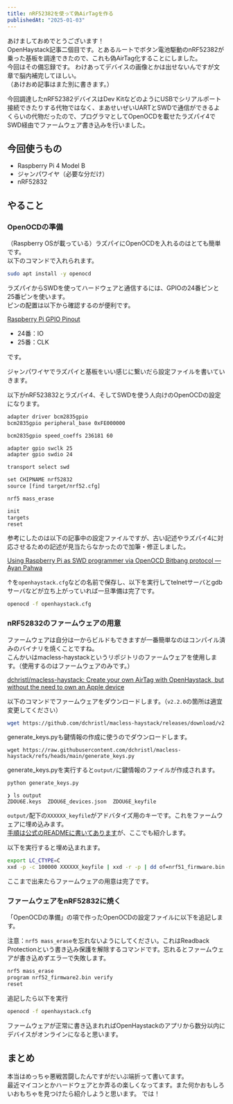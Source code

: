 ```yaml
---
title: nRF52382を使って偽AirTagを作る
publishedAt: "2025-01-03"
---
```


あけましておめでとうございます！  
OpenHaystack記事二個目です。とあるルートでボタン電池駆動のnRF52382が乗った基板を調達できたので、これも偽AirTag化することにしました。  
今回はその備忘録です。
わけあってデバイスの画像とかは出せないんですが文章で脳内補完してほしい。  
（あけおめ記事はまた別に書きます。）

今回調達したnRF52382デバイスはDev KitなどのようにUSBでシリアルポート接続できたりする代物ではなく、まあせいぜいUARTとSWDで通信ができるよくらいの代物だったので、プログラマとしてOpenOCDを載せたラズパイ4でSWD経由でファームウェア書き込みを行いました。

## 今回使うもの

- Raspberry Pi 4 Model B
- ジャンパワイヤ（必要な分だけ）
- nRF52832

## やること

### OpenOCDの準備

（Raspberry OSが載っている）ラズパイにOpenOCDを入れるのはとても簡単です。  
以下のコマンドで入れられます。

```sh
sudo apt install -y openocd
```

ラズパイからSWDを使ってハードウェアと通信するには、GPIOの24番ピンと25番ピンを使います。  
ピンの配置は以下から確認するのが便利です。

[Raspberry Pi GPIO Pinout](https://pinout.xyz/)

- 24番：IO
- 25番：CLK

です。

ジャンパワイヤでラズパイと基板をいい感じに繋いだら設定ファイルを書いていきます。

以下がnRF523832とラズパイ4、そしてSWDを使う人向けのOpenOCDの設定になります。

```txt
adapter driver bcm2835gpio
bcm2835gpio peripheral_base 0xFE000000

bcm2835gpio speed_coeffs 236181 60

adapter gpio swclk 25
adapter gpio swdio 24

transport select swd

set CHIPNAME nrf52832
source [find target/nrf52.cfg]

nrf5 mass_erase

init
targets
reset
```

参考にしたのは以下の記事中の設定ファイルですが、古い記述やラズパイ4に対応させるための記述が見当たらなかったので加筆・修正しました。

[Using Raspberry Pi as SWD programmer via OpenOCD Bitbang protocol — Ayan Pahwa](https://codensolder.com/blog/rip-swd-programmer)

↑を`openhaystack.cfg`などの名前で保存し、以下を実行してtelnetサーバとgdbサーバなどが立ち上がっていれば一旦準備は完了です。

```sh
openocd -f openhaystack.cfg
```

### nRF52832のファームウェアの用意

ファームウェアは自分は一からビルドもできますが一番簡単なのはコンパイル済みのバイナリを焼くことですね。  
こんかいはmacless-haystackというリポジトリのファームウェアを使用します。（使用するのはファームウェアのみです。）

[dchristl/macless-haystack: Create your own AirTag with OpenHaystack, but without the need to own an Apple device](https://github.com/dchristl/macless-haystack)

以下のコマンドでファームウェアをダウンロードします。（`v2.2.0`の箇所は適宜変更してください）

```sh
wget https://github.com/dchristl/macless-haystack/releases/download/v2.2.0/nrf52_firmware.bin
```

generate_keys.pyも鍵情報の作成に使うのでダウンロードします。

```
wget https://raw.githubusercontent.com/dchristl/macless-haystack/refs/heads/main/generate_keys.py
```

generate_keys.pyを実行すると`output/`に鍵情報のファイルが作成されます。

```sh
python generate_keys.py
```

```
❯ ls output
ZDOU6E.keys  ZDOU6E_devices.json  ZDOU6E_keyfile
```

`output/`配下の`XXXXXX_keyfile`がアドバタイズ用のキーです。これをファームウェアに埋め込みます。  
[手順は公式のREADMEに書いてあります](https://github.com/dchristl/macless-haystack/blob/main/firmware/nrf5x/README.md)が、ここでも紹介します。

以下を実行すると埋め込まれます。

```sh
export LC_CTYPE=C
xxd -p -c 100000 XXXXXX_keyfile | xxd -r -p | dd of=nrf51_firmware.bin skip=1 bs=1 seek=$(grep -oba OFFLINEFINDINGPUBLICKEYHERE! nrf51_firmware.bin | cut -d ':' -f 1) conv=notrunc
```

ここまで出来たらファームウェアの用意は完了です。

### ファームウェアをnRF52832に焼く

「OpenOCDの準備」の項で作ったOpenOCDの設定ファイルに以下を追記します。

注意：`nrf5 mass_erase`を忘れないようにしてください。これはReadback Protectionという書き込み保護を解除するコマンドです。忘れるとファームウェアが書き込めずエラーで失敗します。

```txt
nrf5 mass_erase
program nrf52_firmware2.bin verify
reset
```

追記したら以下を実行

```sh
openocd -f openhaystack.cfg
```

ファームウェアが正常に書き込まれればOpenHaystackのアプリから数分以内にデバイスがオンラインになると思います。

## まとめ

本当はめっちゃ悪戦苦闘したんですがだいぶ端折って書いてます。  
最近マイコンとかハードウェアとか弄るの楽しくなってます。また何かおもしろいおもちゃを見つけたら紹介しようと思います。
では！
